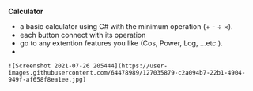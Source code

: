 **Calculator**

* a basic calculator using C# with the minimum operation (+ - ÷ ×).
* each button connect with its operation
* go to any extention features you like (Cos, Power, Log, …etc.).
* 
```
![Screenshot 2021-07-26 205444](https://user-images.githubusercontent.com/64478989/127035879-c2a094b7-22b1-4904-949f-af658f8ea1ee.jpg)

```

